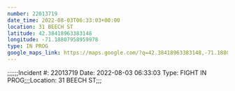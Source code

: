 ```yaml
---
number: 22013719
date_time: 2022-08-03T06:33:03+00:00
location: 31 BEECH ST
latitude: 42.38418963383148
longitude: -71.18807958959978
type: IN PROG
google_maps_link: https://maps.google.com/?q=42.38418963383148,-71.18807958959978
---
```


;;;;;;Incident #: 22013719   Date: 2022-08-03 06:33:03   Type: FIGHT IN PROG;;;Location: 31 BEECH ST;;;
